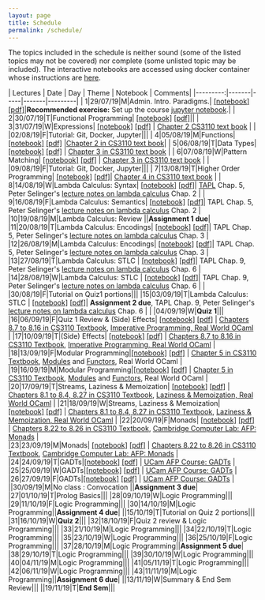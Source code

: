 ```yaml
---
layout: page
title: Schedule
permalink: /schedule/
---
```


The topics included in the schedule is neither sound (some of the listed topics
may not be covered) nor complete (some unlisted topic may be included). The
interactive notebooks are accessed using docker container whose instructions are
[here](https://github.com/kayceesrk/cs3100_f19#running-the-jupyter-notebooks).

| Lectures | Date  | Day | Theme | Notebook | Comments|
|---------:|-------|-----|-------|---------|
| 1|29/07/19|M|Admin. Intro. Paradigms.| [\[notebook\]](https://github.com/kayceesrk/cs3100_f19/blob/gh-pages/lectures/lec1/lec1.ipynb) [\[pdf\]]({{site.baseurl}}/lectures/lec1/lec1.pdf)|**Recommended exercise:** Set up the course [jupyter notebook](https://github.com/kayceesrk/cs3100_f19#running-the-jupyter-notebooks).|
| 2|30/07/19|T|Functional Programming| [\[notebook\]](https://github.com/kayceesrk/cs3100_f19/blob/gh-pages/lectures/lec2/lec2.ipynb) [\[pdf\]]({{site.baseurl}}/lectures/lec2/lec2.pdf)||
| 3|31/07/19|W|Expressions| [\[notebook\]](https://github.com/kayceesrk/cs3100_f19/blob/gh-pages/lectures/lec3/lec3.ipynb) [\[pdf\]]({{site.baseurl}}/lectures/lec3/lec3.pdf) | [Chapter 2 CS3110 text book](http://www.cs.cornell.edu/courses/cs3110/2019sp/textbook/basics/intro.html) |
|  |02/08/19|F|Tutorial: Git, Docker, Jupyter|||
| 4|05/08/19|M|Functions| [\[notebook\]](https://github.com/kayceesrk/cs3100_f19/blob/gh-pages/lectures/lec4/lec4.ipynb) [\[pdf\]]({{site.baseurl}}/lectures/lec4/lec4.pdf) |[Chapter 2 in CS3110 text book](http://www.cs.cornell.edu/courses/cs3110/2019sp/textbook/basics/intro.html)|
| 5|06/08/19|T|Data Types| [\[notebook\]](https://github.com/kayceesrk/cs3100_f19/blob/gh-pages/lectures/lec5/lec5.ipynb) [\[pdf\]]({{site.baseurl}}/lectures/lec5/lec5.pdf) | [Chapter 3 in CS3110 text book](http://www.cs.cornell.edu/courses/cs3110/2019sp/textbook/data/intro.html) |
| 6|07/08/19|W|Pattern Matching| [\[notebook\]](https://github.com/kayceesrk/cs3100_f19/blob/gh-pages/lectures/lec6/lec6.ipynb) [\[pdf\]]({{site.baseurl}}/lectures/lec6/lec6.pdf) | [Chapter 3 in CS3110 text book](http://www.cs.cornell.edu/courses/cs3110/2019sp/textbook/data/intro.html) |
|  |09/08/19|F|Tutorial: Git, Docker, Jupyter|||
| 7|13/08/19|T|Higher Order Programming| [\[notebook\]](https://github.com/kayceesrk/cs3100_f19/blob/gh-pages/lectures/lec7/lec7.ipynb) [\[pdf\]]({{site.baseurl}}/lectures/lec7/lec7.pdf)| [Chapter 4 in CS3110 text book](http://www.cs.cornell.edu/courses/cs3110/2019sp/textbook/hop/intro.html) |
| 8|14/08/19|W|Lambda Calculus: Syntax| [\[notebook\]](https://github.com/kayceesrk/cs3100_f19/blob/gh-pages/lectures/lec8/lec8.ipynb) [\[pdf\]]({{site.baseurl}}/lectures/lec8/lec8.pdf)| [TAPL](https://www.cis.upenn.edu/~bcpierce/tapl/) Chap. 5, Peter Selinger's [lecture notes on lambda calculus](https://arxiv.org/abs/0804.3434) Chap. 2 |
| 9|16/08/19|F|Lambda Calculus: Semantics| [\[notebook\]](https://github.com/kayceesrk/cs3100_f19/blob/gh-pages/lectures/lec9/lec9.ipynb) [\[pdf\]]({{site.baseurl}}/lectures/lec9/lec9.pdf)| TAPL Chap. 5, Peter Selinger's [lecture notes on lambda calculus](https://arxiv.org/abs/0804.3434) Chap. 2 |
|10|19/08/19|M|Lambda Calculus: Review ||**Assignment 1 due**|
|11|20/08/19|T|Lambda Calculus: Encodings| [\[notebook\]](https://github.com/kayceesrk/cs3100_f19/blob/gh-pages/lectures/lec10/lec10.ipynb) [\[pdf\]]({{site.baseurl}}/lectures/lec10/lec10.pdf)| TAPL Chap. 5, Peter Selinger's [lecture notes on lambda calculus](https://arxiv.org/abs/0804.3434) Chap. 3 |
|12|26/08/19|M|Lambda Calculus: Encodings| [\[notebook\]](https://github.com/kayceesrk/cs3100_f19/blob/gh-pages/lectures/lec10/lec10.ipynb) [\[pdf\]]({{site.baseurl}}/lectures/lec10/lec10.pdf)| TAPL Chap. 5, Peter Selinger's [lecture notes on lambda calculus](https://arxiv.org/abs/0804.3434) Chap. 3 |
|13|27/08/19|T|Lambda Calculus: STLC | [\[notebook\]](https://github.com/kayceesrk/cs3100_f19/blob/gh-pages/lectures/lec11/lec11.ipynb) [\[pdf\]]({{site.baseurl}}/lectures/lec11/lec11.pdf)| TAPL Chap. 9, Peter Selinger's [lecture notes on lambda calculus](https://arxiv.org/abs/0804.3434) Chap. 6 |
|14|28/08/19|W|Lambda Calculus: STLC | [\[notebook\]](https://github.com/kayceesrk/cs3100_f19/blob/gh-pages/lectures/lec11/lec11.ipynb) [\[pdf\]]({{site.baseurl}}/lectures/lec11/lec11.pdf)| TAPL Chap. 9, Peter Selinger's [lecture notes on lambda calculus](https://arxiv.org/abs/0804.3434) Chap. 6 |
|  |30/08/19|F|Tutorial on Quiz1 portions|||
|15|03/09/19|T|Lambda Calculus: STLC | [\[notebook\]](https://github.com/kayceesrk/cs3100_f19/blob/gh-pages/lectures/lec11/lec11.ipynb) [\[pdf\]]({{site.baseurl}}/lectures/lec11/lec11.pdf)| **Assignment 2 due**, TAPL Chap. 9, Peter Selinger's [lecture notes on lambda calculus](https://arxiv.org/abs/0804.3434) Chap. 6 |
|  |04/09/19|W|**Quiz 1**|||
|16|06/09/19|F|Quiz 1 Review & (Side) Effects| [\[notebook\]](https://github.com/kayceesrk/cs3100_f19/blob/gh-pages/lectures/lec12/lec12.ipynb) [\[pdf\]]({{site.baseurl}}/lectures/lec12/lec12.pdf) | [Chapters 8.7 to 8.16 in CS3110 Textbook](http://www.cs.cornell.edu/courses/cs3110/2019sp/textbook/ads/mutability.html), [Imperative Programming, Real World OCaml](https://dev.realworldocaml.org/imperative-programming.html) |
|17|10/09/19|T|(Side) Effects| [\[notebook\]](https://github.com/kayceesrk/cs3100_f19/blob/gh-pages/lectures/lec12/lec12.ipynb) [\[pdf\]]({{site.baseurl}}/lectures/lec12/lec12.pdf) | [Chapters 8.7 to 8.16 in CS3110 Textbook](http://www.cs.cornell.edu/courses/cs3110/2019sp/textbook/ads/mutability.html), [Imperative Programming, Real World OCaml](https://dev.realworldocaml.org/imperative-programming.html) |
|18|13/09/19|F|Modular Programming|[\[notebook\]](https://github.com/kayceesrk/cs3100_f19/blob/gh-pages/lectures/lec13/lec13.ipynb) [\[pdf\]]({{site.baseurl}}/lectures/lec13/lec13.pdf) | [Chapter 5 in CS3110 Textbook](https://www.cs.cornell.edu/courses/cs3110/2019sp/textbook/modules/intro.html), [Modules](https://dev.realworldocaml.org/files-modules-and-programs.html) and [Functors](https://dev.realworldocaml.org/functors.html), Real World OCaml |
|19|16/09/19|M|Modular Programming|[\[notebook\]](https://github.com/kayceesrk/cs3100_f19/blob/gh-pages/lectures/lec13/lec13.ipynb) [\[pdf\]]({{site.baseurl}}/lectures/lec13/lec13.pdf) | [Chapter 5 in CS3110 Textbook](https://www.cs.cornell.edu/courses/cs3110/2019sp/textbook/modules/intro.html), [Modules](https://dev.realworldocaml.org/files-modules-and-programs.html) and [Functors](https://dev.realworldocaml.org/functors.html), Real World OCaml |
|20|17/09/19|T|Streams, Laziness & Memoization| [\[notebook\]](https://github.com/kayceesrk/cs3100_f19/blob/gh-pages/lectures/lec14/lec14.ipynb) [\[pdf\]]({{site.baseurl}}/lectures/lec14/lec14.pdf) | [Chapters 8.1 to 8.4, 8.27 in CS3110 Textbook](https://www.cs.cornell.edu/courses/cs3110/2019sp/textbook/ads/infinite.html), [Laziness & Memoization, Real World OCaml](https://dev.realworldocaml.org/imperative-programming.html#scrollNav-5) |
|21|18/09/19|W|Streams, Laziness & Memoization| [\[notebook\]](https://github.com/kayceesrk/cs3100_f19/blob/gh-pages/lectures/lec14/lec14.ipynb) [\[pdf\]]({{site.baseurl}}/lectures/lec14/lec14.pdf) | [Chapters 8.1 to 8.4, 8.27 in CS3110 Textbook](https://www.cs.cornell.edu/courses/cs3110/2019sp/textbook/ads/infinite.html), [Laziness & Memoization, Real World OCaml](https://dev.realworldocaml.org/imperative-programming.html#scrollNav-5) |
|22|20/09/19|F|Monads| [\[notebook\]](https://github.com/kayceesrk/cs3100_f19/blob/gh-pages/lectures/lec15/lec15.ipynb) [\[pdf\]]({{site.baseurl}}/lectures/lec15/lec15.pdf) | [Chapters 8.22 to 8.26  in CS3110 Textbook](https://www.cs.cornell.edu/courses/cs3110/2019sp/textbook/ads/monads.html), [Cambridge Computer Lab: AFP: Monads](https://www.cl.cam.ac.uk/teaching/1516/L28/monads-etc.pdf) |  
|23|23/09/19|M|Monads| [\[notebook\]](https://github.com/kayceesrk/cs3100_f19/blob/gh-pages/lectures/lec15/lec15.ipynb) [\[pdf\]]({{site.baseurl}}/lectures/lec15/lec15.pdf) | [Chapters 8.22 to 8.26  in CS3110 Textbook](https://www.cs.cornell.edu/courses/cs3110/2019sp/textbook/ads/monads.html), [Cambridge Computer Lab: AFP: Monads](https://www.cl.cam.ac.uk/teaching/1516/L28/monads-etc.pdf) |  
|24|24/09/19|T|GADTs|[\[notebook\]](https://github.com/kayceesrk/cs3100_f19/blob/gh-pages/lectures/lec16/lec16.ipynb) [\[pdf\]]({{site.baseurl}}/lectures/lec16/lec16.pdf) | [UCam AFP Course: GADTs](https://www.cl.cam.ac.uk/teaching/1415/L28/gadts.pdf) |
|25|25/09/19|W|GADTs|[\[notebook\]](https://github.com/kayceesrk/cs3100_f19/blob/gh-pages/lectures/lec16/lec16.ipynb) [\[pdf\]]({{site.baseurl}}/lectures/lec16/lec16.pdf) | [UCam AFP Course: GADTs](https://www.cl.cam.ac.uk/teaching/1415/L28/gadts.pdf) |
|26|27/09/19|F|GADTs|[\[notebook\]](https://github.com/kayceesrk/cs3100_f19/blob/gh-pages/lectures/lec16/lec16.ipynb) [\[pdf\]]({{site.baseurl}}/lectures/lec16/lec16.pdf) | [UCam AFP Course: GADTs](https://www.cl.cam.ac.uk/teaching/1415/L28/gadts.pdf) |
||30/09/19|M|No class : Convocation ||**Assignment 3 due**|
|27|01/10/19|T|Prolog Basics|||
|28|09/10/19|W|Logic Programming|||
|29|11/10/19|F|Logic Programming|||
|30|14/10/19|M|Logic Programming||**Assignment 4 due**|
||15/10/19|T|Tutorial on Quiz 2 portions|||
|31|16/10/19|W|**Quiz 2**|||
|32|18/10/19|F|Quiz 2 review & Logic Programming|||
|33|21/10/19|M|Logic Programming|||
|34|22/10/19|T|Logic Programming|||
|35|23/10/19|W|Logic Programming|||
|36|25/10/19|F|Logic Programming|||
|37|28/10/19|M|Logic Programming||**Assignment 5 due**|
|38|29/10/19|T|Logic Programming|||
|39|30/10/19|W|Logic Programming|||
|40|04/11/19|M|Logic Programming|||
|41|05/11/19|T|Logic Programming|||
|42|06/11/19|W|Logic Programming|||
|43|11/11/19|M|Logic Programming||**Assignment 6 due**|
||13/11/19|W|Summary & End Sem Review|||
||19/11/19|T|**End Sem**|||
